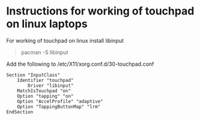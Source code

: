 # Instructions for working of touchpad on linux laptops


For working of touchpad on linux install libinput
> pacman -S libinput

Add the following to /etc/X11/xorg.conf.d/30-touchpad.conf


```
Section "InputClass"  
    Identifier "touchpad"  
   	    Driver "libinput"  
    MatchIsTouchpad "on"  
    Option "tapping" "on"  
    Option "AccelProfile" "adaptive"  
    Option "TappingButtonMap" "lrm"  
EndSection
